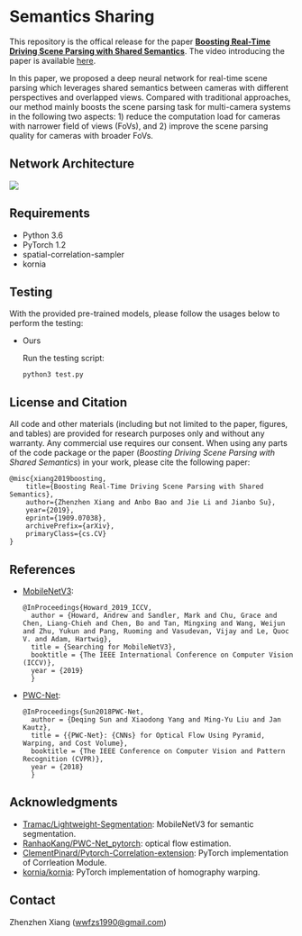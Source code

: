 # Semantics Sharing

This repository is the offical release for the paper <a href="https://arxiv.org/pdf/1909.07038.pdf"><strong>Boosting Real-Time Driving Scene Parsing with Shared Semantics</strong></a>. The video introducing the paper is available <a href="https://youtu.be/Od1WVaqqt1o">here</a>.

In this paper, we proposed a deep neural network for real-time scene parsing which leverages shared semantics between cameras with different perspectives and overlapped views. Compared with traditional approaches, our method mainly boosts the scene parsing task for multi-camera systems in the following two aspects: 1) reduce the computation load for cameras with narrower field of views (FoVs), and 2) improve the scene parsing quality for cameras with broader FoVs.

## Network Architecture
![](resource/network.png)

## Requirements
- Python 3.6
- PyTorch 1.2
- spatial-correlation-sampler
- kornia

## Testing

With the provided pre-trained models, please follow the usages below to perform the testing:

<!-- - Baseline
  
  Run the testing script: -->

- Ours
  
  Run the testing script:
  <pre><code>python3 test.py
  </code></pre>

<!-- ## Training

### Pre-training

1. For the pre-training of semantic segmentation, please refer to [pre_train/semantic_segmentation/README.md](pre_train/semantic_segmentation/README.md).
2. For the pre-training of optical flow, please refer to [pre_train/optical_flow/README.md](pre_train/optical_flow/README.md).
3. For the pre-training of feature fusion module ...

### Training the whole network

1. Prepare the datasets ...
2. Run the training script ...-->

## License and Citation 
All code and other materials (including but not limited to the paper, figures, and tables) are provided for research purposes only and without any warranty. Any commercial use requires our consent. When using any parts of the code package or the paper (<i>Boosting Driving Scene Parsing with Shared Semantics</i>) in your work, please cite the following paper:

<pre><code>@misc{xiang2019boosting,
    title={Boosting Real-Time Driving Scene Parsing with Shared Semantics},
    author={Zhenzhen Xiang and Anbo Bao and Jie Li and Jianbo Su},
    year={2019},
    eprint={1909.07038},
    archivePrefix={arXiv},
    primaryClass={cs.CV}
}</code></pre>

## References

- <a href="http://openaccess.thecvf.com/content_ICCV_2019/papers/Howard_Searching_for_MobileNetV3_ICCV_2019_paper.pdf">MobileNetV3</a>:
    <pre><code>@InProceedings{Howard_2019_ICCV,
    author = {Howard, Andrew and Sandler, Mark and Chu, Grace and Chen, Liang-Chieh and Chen, Bo and Tan, Mingxing and Wang, Weijun and Zhu, Yukun and Pang, Ruoming and Vasudevan, Vijay and Le, Quoc V. and Adam, Hartwig},
    title = {Searching for MobileNetV3},
    booktitle = {The IEEE International Conference on Computer Vision (ICCV)},
    year = {2019}
    }</code></pre>

- <a href="http://openaccess.thecvf.com/content_cvpr_2018/papers/Sun_PWC-Net_CNNs_for_CVPR_2018_paper.pdf">PWC-Net</a>:
    <pre><code>@InProceedings{Sun2018PWC-Net,
    author = {Deqing Sun and Xiaodong Yang and Ming-Yu Liu and Jan Kautz},
    title = {{PWC-Net}: {CNNs} for Optical Flow Using Pyramid, Warping, and Cost Volume},
    booktitle = {The IEEE Conference on Computer Vision and Pattern Recognition (CVPR)},
    year = {2018}
    }</code></pre>

## Acknowledgments
- [Tramac/Lightweight-Segmentation](https://github.com/Tramac/Lightweight-Segmentation): MobileNetV3 for semantic segmentation.
- [RanhaoKang/PWC-Net_pytorch](https://github.com/RanhaoKang/PWC-Net_pytorch): optical flow estimation.
- [ClementPinard/Pytorch-Correlation-extension](https://github.com/ClementPinard/Pytorch-Correlation-extension): PyTorch implementation of Corrleation Module.
- [kornia/kornia](https://github.com/kornia/kornia): PyTorch implementation of homography warping.

## Contact
Zhenzhen Xiang (wwfzs1990@gmail.com)
